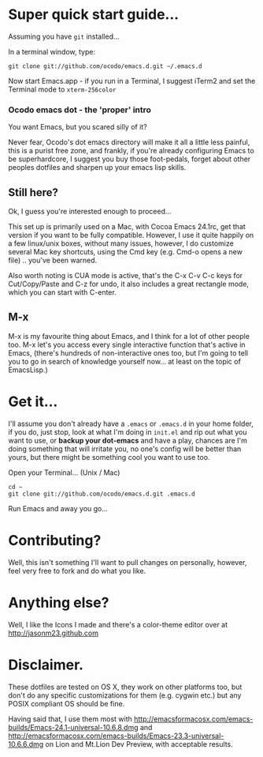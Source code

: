# Super quick start guide...

Assuming you have `git` installed...

In a terminal window, type:

    git clone git://github.com/ocodo/emacs.d.git ~/.emacs.d


Now start Emacs.app - if you run in a Terminal, I suggest iTerm2 and set the Terminal mode to `xterm-256color`

### Ocodo emacs dot - the 'proper' intro

You want Emacs, but you scared silly of it?

Never fear, Ocodo's dot emacs directory will make it all a little less painful, this is a purist free zone, and frankly, if you're already configuring Emacs to be superhardcore, I suggest you buy those foot-pedals, forget about other peoples dotfiles and sharpen up your emacs lisp skills.


## Still here?

Ok, I guess you're interested enough to proceed... 

This set up is primarily used on a Mac, with Cocoa Emacs 24.1rc, get that version if you want to be fully compatible. However, I use it quite happily on a few linux/unix boxes, without many issues, however, I do customize several Mac key shortcuts, using the Cmd key (e.g. Cmd-o opens a new file) .. you've been warned.

Also worth noting is CUA mode is active, that's the C-x C-v C-c keys for Cut/Copy/Paste and C-z for undo, it also includes a great rectangle mode, which you can start with C-enter.

## M-x 

M-x is my favourite thing about Emacs, and I think for a lot of other people too. M-x let's you access every single interactive function that's active in Emacs, (there's hundreds of non-interactive ones too, but I'm going to tell you to go in search of knowledge yourself now... at least on the topic of EmacsLisp.)

# Get it...

I'll assume you don't already have a `.emacs` or `.emacs.d` in your home folder, if you do, just stop, look at what I'm doing in `init.el` and rip out what you want to use, or **backup your dot-emacs** and have a play, chances are I'm doing something that will irritate you, no one's config will be better than yours, but there might be something cool you want to use too. 

Open your Terminal... (Unix / Mac) 

    cd ~
    git clone git://github.com/ocodo/emacs.d.git .emacs.d

Run Emacs and away you go...

# Contributing?

Well, this isn't something I'll want to pull changes on personally, however, feel very free to fork and do what you like.

# Anything else?

Well, I like the Icons I made and there's a color-theme editor over at http://jasonm23.github.com

# Disclaimer.

These dotfiles are tested on OS X, they work on other platforms too, but don't do any specific customizations for them (e.g. cygwin etc.) but any POSIX compliant OS should be fine.

Having said that, I use them most with http://emacsformacosx.com/emacs-builds/Emacs-24.1-universal-10.6.8.dmg and http://emacsformacosx.com/emacs-builds/Emacs-23.3-universal-10.6.6.dmg on Lion and Mt.Lion Dev Preview, with acceptable results.
